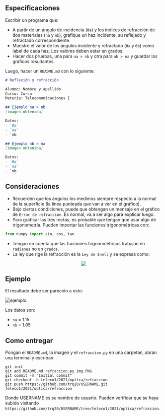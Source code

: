 ## Especificaciones

Escribir un programa que:

- A partir de un ángulo de incidencia (`ϴa`) y los índices de refracción de dos materiales (`na` y `nb`), grafique un haz incidente, su reflejado y refractado correspondiente.
- Muestre el valor de los ángulos incidente y refractado (`ϴa` y `ϴb`) como label de cada haz. Los valores deben estar en grados.
- Hacer dos pruebas, una para `na > nb` y otra para `nb > na` y guardar los gráficos resultantes.

Luego, hacer un `README.md` con lo siguiente:

```markdown
# Reflexión y refracción

Alumno: Nombre y apellido
Curso: Curso
Materia: Telecomunicaciones I

## Ejemplo na > nb
[imagen obtenida]

Datos:
- `ϴa`
- `na`
- `nb

## Ejemplo nb > na
[imagen obtenida]

Datos:
- `ϴa`
- `na`
- `nb
```

## Consideraciones

- Recuerden que los ángulos los medimos siempre respecto a la normal de la superficie (la linea punteada que van a ver en el gráfico).
- Bajo ciertas condiciones, puede que obtengan un mensaje en el gráfico de `Error de refracción`. Es normal, va a ser algo para explicar luego.
- Para graficar las tres rectas, es probable que tengan que usar algo de trigonometría. Pueden importar las funciones trigonométricas con:

```python
from numpy import sin, cos, tan
```

- Tengan en cuenta que las funciones trigonométricas trabajan en `radianes` no en `grados`.
- La ley que rige la refracción es la `Ley de Snell` y se expresa como:

<div align=center>
  <img src="https://render.githubusercontent.com/render/math?math=n_a sin(\theta_a) = n_b sin(\theta_b)">
</div>

## Ejemplo

El resultado debe ser parecido a esto:

![ejemplo](./ejemplo,PNG)

Los datos son:
- `na` = 1.15
- `nb` = 1.05

## Como entregar

Pongan el `README.md`, la imagen y el `refraccion.py` en una carpetan, abran una terminal y escriban:

```
git init
git add README.md refraccion.py img.PNG
git commit -m "Initial commit"
git checkout -b teleco1/2021/optica/refraccion
git push https://github.com/trq20/USERNAME.git teleco1/2021/optica/refraccion
```

Donde USERNAME es su nombre de usuario. Pueden verificar que se haya subido visitando `https://github.com/trq20/USERNAME/tree/teleco1/2021/optica/refraccion`.
